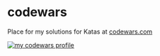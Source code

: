# codewars
Place for my solutions for Katas at [codewars.com](https://www.codewars.com/users/mattes)

[![my codewars profile](https://www.codewars.com/users/mattes/badges/large)](https://www.codewars.com/users/mattes)
